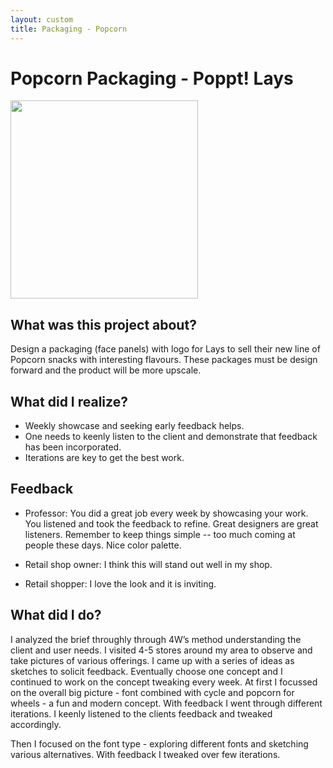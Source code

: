 ```yaml
---
layout: custom
title: Packaging - Popcorn
---
```


# Popcorn Packaging - Poppt! Lays

<div markdown="0" class="grid-container">
	<div class="grid-child">
    	<img src="artifacts/SKU-1.png" width="300" height="317"/>
	</div>
	<div class="grid-child">
		<h2>What was this project about?</h2>
		<p>Design a packaging (face panels) with logo for Lays to sell their new line of Popcorn snacks with interesting flavours. These packages must be design forward and the product will be more upscale. </p>
		<h2>What did I realize?</h2>
		<ul>
			<li>Weekly showcase and seeking early feedback helps.</li>
			<li>One needs to keenly listen to the client and demonstrate that feedback has been incorporated.</li>
			<li>Iterations are key to get the best work.</li>
		</ul>
	</div>
</div>

## Feedback

* Professor: You did a great job every week by showcasing your work. You listened and took the feedback to refine. Great designers are great listeners. Remember to keep things simple -- too much coming at people these days. Nice color palette.

* Retail shop owner: I think this will stand out well in my shop.

* Retail shopper: I love the look and it is inviting.


## What did I do?

I analyzed the brief throughly through 4W’s method understanding the client and user needs. I visited 4-5 stores around my area to observe and take pictures of various offerings. I came up with a series of ideas as sketches to solicit feedback. Eventually choose one concept and I continued to work on the concept tweaking every week. At first I focussed on the overall big picture - font combined with cycle and popcorn for wheels - a fun and modern concept. With feedback I went through different iterations. I keenly listened to the clients feedback and tweaked accordingly. 

Then I focused on the font type - exploring different fonts and sketching various alternatives. With feedback I tweaked over few iterations.

